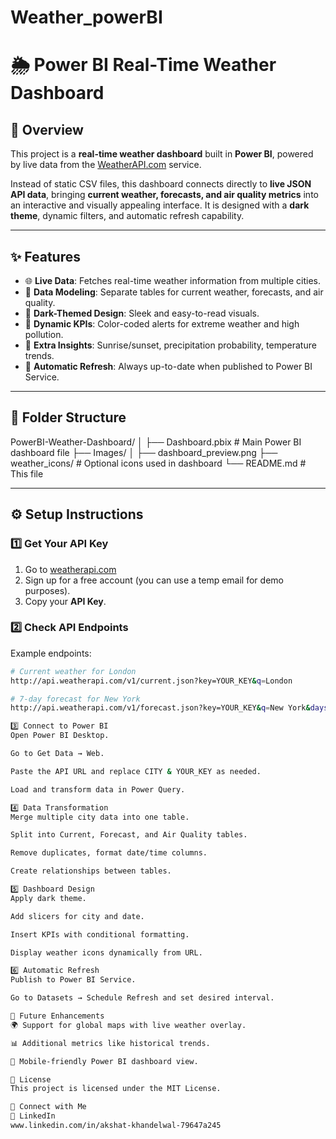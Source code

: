 # Weather_powerBI
# 🌦 Power BI Real-Time Weather Dashboard



## 📌 Overview
This project is a **real-time weather dashboard** built in **Power BI**, powered by live data from the [WeatherAPI.com](https://www.weatherapi.com) service.

Instead of static CSV files, this dashboard connects directly to **live JSON API data**, bringing **current weather, forecasts, and air quality metrics** into an interactive and visually appealing interface. It is designed with a **dark theme**, dynamic filters, and automatic refresh capability.

---

## ✨ Features
- 🌐 **Live Data**: Fetches real-time weather information from multiple cities.
- 🧹 **Data Modeling**: Separate tables for current weather, forecasts, and air quality.
- 🎨 **Dark-Themed Design**: Sleek and easy-to-read visuals.
- 🚦 **Dynamic KPIs**: Color-coded alerts for extreme weather and high pollution.
- 🌅 **Extra Insights**: Sunrise/sunset, precipitation probability, temperature trends.
- 🔄 **Automatic Refresh**: Always up-to-date when published to Power BI Service.

---

## 📂 Folder Structure

PowerBI-Weather-Dashboard/
│
├── Dashboard.pbix # Main Power BI dashboard file
├── Images/
│ ├── dashboard_preview.png
├── weather_icons/ # Optional icons used in dashboard
└── README.md # This file

---

## ⚙️ Setup Instructions

### 1️⃣ Get Your API Key
1. Go to [weatherapi.com](https://www.weatherapi.com)
2. Sign up for a free account (you can use a temp email for demo purposes).
3. Copy your **API Key**.

### 2️⃣ Check API Endpoints
Example endpoints:
```bash
# Current weather for London
http://api.weatherapi.com/v1/current.json?key=YOUR_KEY&q=London

# 7-day forecast for New York
http://api.weatherapi.com/v1/forecast.json?key=YOUR_KEY&q=New York&days=7

3️⃣ Connect to Power BI
Open Power BI Desktop.

Go to Get Data → Web.

Paste the API URL and replace CITY & YOUR_KEY as needed.

Load and transform data in Power Query.

4️⃣ Data Transformation
Merge multiple city data into one table.

Split into Current, Forecast, and Air Quality tables.

Remove duplicates, format date/time columns.

Create relationships between tables.

5️⃣ Dashboard Design
Apply dark theme.

Add slicers for city and date.

Insert KPIs with conditional formatting.

Display weather icons dynamically from URL.

6️⃣ Automatic Refresh
Publish to Power BI Service.

Go to Datasets → Schedule Refresh and set desired interval.

🔮 Future Enhancements
🌍 Support for global maps with live weather overlay.

📊 Additional metrics like historical trends.

📱 Mobile-friendly Power BI dashboard view.

📜 License
This project is licensed under the MIT License.

🤝 Connect with Me
💼 LinkedIn
www.linkedin.com/in/akshat-khandelwal-79647a245
